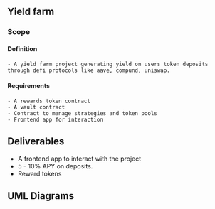 ## Yield farm

### Scope

#### Definition

    - A yield farm project generating yield on users token deposits through defi protocols like aave, compund, uniswap.

#### Requirements

    - A rewards token contract
    - A vault contract
    - Contract to manage strategies and token pools
    - Frontend app for interaction

## Deliverables

- A frontend app to interact with the project
- 5 - 10% APY on deposits.
- Reward tokens

## UML Diagrams
